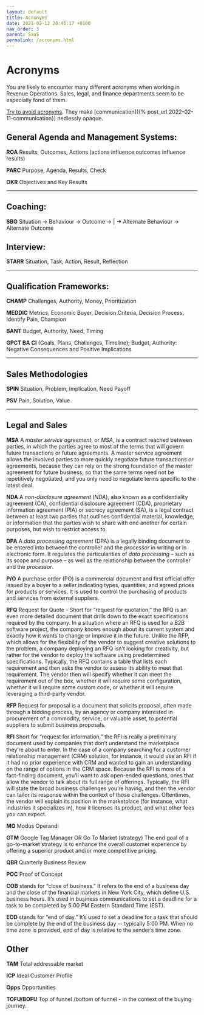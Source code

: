 ```yaml
---
layout: default
title: Acronyms
date: 2021-02-12 20:46:17 +0100
nav_order: 3
parent: SaaS
permalink: /acronyms.html
---
```


# Acronyms

You are likely to encounter many different acronyms when working in Revenue Operations. Sales, legal, and finance departments seem to be especially fond of them. 

[Try to avoid acronyms](https://gist.github.com/klaaspieter/12cd68f54bb71a3940eae5cdd4ea1764). They make [communication]({% post_url 2022-02-11-communication}) nedlessly opaque. 

## General Agenda and Management Systems:
**ROA**
Results, Outcomes, Actions (actions influence outcomes influence results)

**PARC**
Purpose, Agenda, Results, Check

**OKR**
Objectives and Key Results

---
## Coaching:
**SBO**
Situation -> Behaviour -> Outcome -> | -> Alternate Behaviour -> Alternate Outcome


## Interview:
**STARR** Situation, Task, Action, Result, Reflection

---
## Qualification Frameworks:

**CHAMP**
Challenges, Authority, Money, Prioritization

**MEDDIC**
Metrics, Economic Buyer, Decision Criteria, Decision Process, Identify Pain, Champion

**BANT** 
 Budget, Authority, Need, Timing

**GPCT  BA  CI** (Goals, Plans, Challenges, Timeline); Budget, Authority: Negative Consequences and Positive Implications

---
## Sales Methodologies

**SPIN** Situation, Problem, Implication, Need Payoff

**PSV** Pain, Solution, Value

---

## Legal and Sales
**MSA**
A *master service agreement*, or *MSA*, is a contract reached between parties, in which the parties agree to most of the terms that will govern future transactions or future agreements. A master service agreement allows the involved parties to more quickly negotiate future transactions or agreements, because they can rely on the strong foundation of the master agreement for future business, so that the same terms need not be repetitively negotiated, and you only need to negotiate terms specific to the latest deal.

**NDA**
A *non-disclosure agreement* (*NDA*), also known as a confidentiality agreement (CA), confidential disclosure agreement (CDA), proprietary information agreement (PIA) or secrecy agreement (SA), is a  legal contract between at least two parties that outlines confidential material, knowledge, or information that the parties wish to share with one another for certain purposes, but wish to restrict access to.

**DPA**
A *data processing agreement* (DPA) is a legally binding document to be entered into between the controller and the *processor* in writing or in electronic form. It regulates the particularities of *data processing* – such as its scope and purpose – as well as the relationship between the controller and the *processor*.

**P/O**
A purchase order (PO) is a commercial document and first official offer issued by a buyer to a seller indicating types, quantities, and agreed prices for products or services. It is used to control the purchasing of products and services from external suppliers.

**RFQ** Request for Quote - Short for “request for quotation,” the RFQ is an even more detailed document that drills down to the exact specifications required by the company. In a situation where an RFQ is used for a B2B software project, the company knows enough about its current system and exactly how it wants to change or improve it in the future.
Unlike the RFP, which allows for the flexibility of the vendor to suggest creative solutions to the problem, a company deploying an RFQ isn’t looking for creativity, but rather for the vendor to deploy the software using predetermined specifications. Typically, the RFQ contains a table that lists each requirement and then asks the vendor to assess its ability to meet that requirement. The vendor then will specify whether it can meet the requirement out of the box, whether it will require some configuration, whether it will require some custom code, or whether it will require leveraging a third-party vendor.


**RFP**  Request for proposal is a document that solicits proposal, often made through a bidding process, by an agency or company interested in procurement of a commodity, service, or valuable asset, to potential suppliers to submit business proposals.

**RFI** Short for “request for information,” the RFI is really a preliminary document used by companies that don’t understand the marketplace they’re about to enter. In the case of a company searching for a customer relationship management (CRM) solution, for instance, it would use an RFI if it had no prior experience with CRM and wanted to gain an understanding on the range of options in the CRM space.
Because the RFI is more of a fact-finding document, you’ll want to ask open-ended questions, ones that allow the vendor to talk about its full range of offerings. Typically, the RFI will state the broad business challenges you’re having, and then the vendor can tailor its response within the context of those challenges. Oftentimes, the vendor will explain its position in the marketplace (for instance, what industries it specializes in), how it licenses its product, and what other fees you can expect.

**MO** Modus Operandi

**GTM** 
Google Tag Manager OR
Go To Market (strategy)
The end goal of a go-to-market strategy is to enhance the overall customer experience by offering a superior product and/or more competitive pricing.

**QBR** Quarterly Business Review

**POC** Proof of Concept

**COB** stands for “close of business.” It refers to the end of a business day and the close of the financial markets in New York City, which define U.S. business hours. It’s used in business communications to set a deadline for a task to be completed by 5:00 PM Eastern Standard Time (EST).

**EOD** stands for “end of day.” It’s used to set a deadline for a task that should be complete by the end of the business day -- typically 5:00 PM. When no time zone is provided, end of day is relative to the sender’s time zone.

## Other

**TAM** Total addressable market

**ICP** Ideal Customer Profile

**Opps** Opportunities 

**TOFU/BOFU**  Top of funnel /bottom of funnel - in the context of the buying journey.